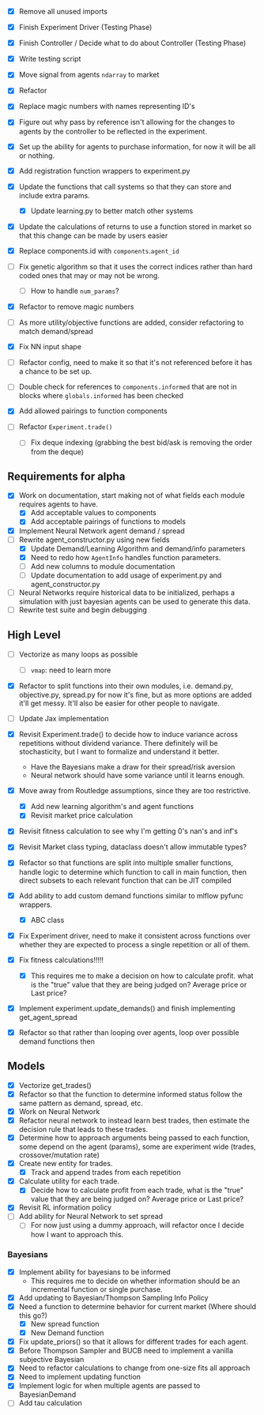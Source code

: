 - [x] Remove all unused imports
- [x] Finish Experiment Driver (Testing Phase)
- [x] Finish Controller / Decide what to do about Controller (Testing Phase)
- [x] Write testing script
- [x] Move signal from agents `ndarray` to market
- [x] Refactor
- [x] Replace magic numbers with names representing ID's
- [x] Figure out why pass by reference isn't allowing for the changes to agents by the controller to be reflected in the experiment.

- [x] Set up the ability for agents to purchase information, for now it will be all or nothing.
- [x] Add registration function wrappers to experiment.py
- [x] Update the functions that call systems so that they can store and include extra params.
	- [x] Update learning.py to better match other systems 
- [x] Update the calculations of returns to use a function stored in market so that this change can be made by users easier
- [x] Replace components.id with `components`.`agent_id`
- [ ] Fix genetic algorithm so that it uses the correct indices rather than hard coded ones that may or may not be wrong.
	- [ ] How to handle `num_params`?
- [x] Refactor to remove magic numbers
- [ ] As more utility/objective functions are added, consider refactoring to match demand/spread
- [x] Fix NN input shape
- [ ] Refactor config, need to make it so that it's not referenced before it has a chance to be set up.
- [ ] Double check for references to `components.informed` that are not in blocks where `globals.informed` has been checked
- [x] Add allowed pairings to function components
- [ ] Refactor `Experiment.trade()`
	- [ ] Fix deque indexing (grabbing the best bid/ask is removing the order from the deque)


## Requirements for alpha

- [x] Work on documentation, start making not of what fields each module requires agents to have.
	- [x] Add acceptable values to components
	- [x] Add acceptable pairings of functions to models
- [x] Implement Neural Network agent demand / spread
- [ ] Rewrite agent_constructor.py using new fields
	- [x] Update Demand/Learning Algorithm and demand/info parameters
	- [x] Need to redo how `AgentInfo` handles function parameters.
	- [ ] Add new columns to module documentation
	- [ ] Update documentation to add usage of experiment.py and agent_constructor.py
- [ ] Neural Networks require historical data to be initialized, perhaps a simulation with just bayesian agents can be used to generate this data.
- [ ] Rewrite test suite and begin debugging 

## High Level
- [ ] Vectorize as many loops as possible
	- [ ] `vmap`: need to learn more
- [x] Refactor to split functions into their own modules, i.e. demand.py, objective.py, spread.py for now it's fine, but as more options are added it'll get messy. It'll also be easier for other people to navigate.
- [ ] Update Jax implementation
- [x] Revisit Experiment.trade() to decide how to induce variance across repetitions without dividend variance. There definitely will be stochasticity, but I want to formalize and understand it better.
	-  Have the Bayesians make a draw for their spread/risk aversion
	-  Neural network should have some variance until it learns enough.
- [x] Move away from Routledge assumptions, since they are too restrictive.
    - [x] Add new learning algorithm's and agent functions
    - [x] Revisit market price calculation
- [x] Revisit fitness calculation to see why I'm getting 0's nan's and inf's
- [x] Revisit Market class typing, dataclass doesn't allow immutable types?

- [x]  Refactor so that functions are split into multiple smaller functions, handle logic to determine which function to call in main function, then direct subsets to each relevant function that can be JIT compiled
- [x] Add ability to add custom demand functions similar to mlflow pyfunc wrappers.
	- [x] ABC class
- [x] Fix Experiment driver, need to make it consistent across functions over whether they are expected to process a single repetition or all of them.
- [x] Fix fitness calculations!!!!!
	- [x] This requires me to make a decision on how to calculate profit. what is the "true" value that they are being judged on? Average price or Last price?
- [x] Implement experiment.update_demands() and finish implementing get_agent_spread
- [x] Refactor so that rather than looping over agents, loop over possible demand functions then 

## Models

- [x] Vectorize get_trades()
- [x] Refactor so that the function to determine informed status follow the same pattern as demand, spread, etc.
- [x] Work on Neural Network
- [x] Refactor neural network to instead learn best trades, then estimate the decision rule that leads to these trades.
- [x] Determine how to approach arguments being passed to each function, some depend on the agent (params), some are experiment wide (trades, crossover/mutation rate)
- [x] Create new entity for trades.
	- [x] Track and append trades from each repetition
- [x] Calculate utility for each trade.
	- [x] Decide how to calculate profit from each trade, what is the "true" value that they are being judged on? Average price or Last price?
- [x] Revisit RL information policy
- [ ] Add ability for Neural Network to set spread
	- [ ] For now just using a dummy approach, will refactor once I decide how I want to approach this.

### Bayesians

- [x] Implement ability for bayesians to be informed
	-  This requires me to decide on whether information should be an incremental function or single purchase.
- [x] Add updating to Bayesian/Thompson Sampling Info Policy
- [x] Need a function to determine behavior for current market (Where should this go?)
	- [x] New spread function
	- [x] New Demand function
- [x] Fix update_priors() so that it allows for different trades for each agent.
- [x] Before Thompson Sampler and BUCB need to implement a vanilla subjective Bayesian
- [x] Need to refactor calculations to change from one-size fits all approach
- [x] Need to implement updating function
- [x] Implement logic for when multiple agents are passed to BayesianDemand
- [ ] Add tau calculation
